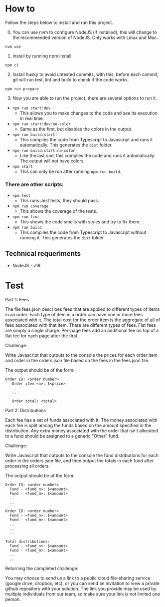 # How to

Follow the steps below to install and run this project.

0. You can use nvm to configure NodeJS (if installed), this will change to the recommended version of NodeJS. Only works with Linux and Mac.
```
nvm use
```

1. Install by running npm install
```
npm ci
```

2. Install husky to avoid untested commits, with this, before each commit, git will run test, lint and build to check if the code works.
```
npm run prepare
```

3. Now you are able to run the project, there are several options to run it.

  + ```npm run start:dev```
    + This allows you to make changes to the code and see its execution in real time.
  + ```npm run start:dev:no-color```
    + Same as the first, but disables the colors in the output.
  + ```npm run build:start:```
    + This compiles the code from Typescript to Javascript and runs it automatically. This generates the ```dist``` folder.
  + ```npm run build:start:no-color```
    + Like the last one, this compiles the code and runs it automatically. The output will not have colors.
  + ```npm start```
    + This can only be run after running ```npm run build```.

### There are other scripts:
  + ```npm test```
    + This runs Jest tests, they should pass.
  + ```npm run coverage```
    + This shows the coverage of the tests.
  + ```npm run lint```
    + This shows the code smells with styles and try to fix them.
  + ```npm run build```
    + This compiles the code from Typescript to Javascript without running it. This generates the ```dist``` folder.



## Technical requeriments

+ NodeJS - v18


# Test

Part 1: Fees

The file fees.json describes fees that are applied to different types of items in an order. Each type of item in a order can have one or more fees associated with it.
The total cost for the order item is the aggregate of all of fees associated with that item. There are different types of fees. Flat fees are simply a single charge. Per-page fees add an additional fee on top of a flat fee for each page after the first.

Challenge:

Write Javascript that outputs to the console the prices for each order item and order in the orders.json file based on the fees in the fees.json file. 

The output should be of the form:  
```
Order ID: <order number>  
   Order item <n>: $<price>  
   ..
   ..

   Order total: <total>
```


Part 2: Distributions

Each fee has a set of funds associated with it. The money associated with each fee is split among the funds based on the amount specified in the distribution. Any extra money associated with the order that isn't allocated to a fund should be assigned to a generic "Other" fund.

Challenge:

Write Javascript that outputs to the console the fund distributions for each order in the orders.json file, and then output the totals in each fund after processing all orders.

The output should be of the form:  
```
Order ID: <order number>  
  Fund - <fund_n>: $<amount>
  Fund - <fund_m>: $<amount>
  ..  
  ..  

Order ID: <order number>
  Fund - <fund_n>: $<amount>
  Fund - <fund_m>: $<amount>
  ..  
  ..  
  ..  

Total distributions:
  Fund - <fund_n>: $<amount>
  Fund - <fund_m>: $<amount>
  ..  
  ..  
```


Returning the completed challenge:

You may choose to send us a link to a public cloud file-sharing service (google drive, dropbox, etc), or you can send an invitation to view a private github repository with your solution.  The link you provide may be used by multiple individuals from our team, so make sure your link is not limited one person.